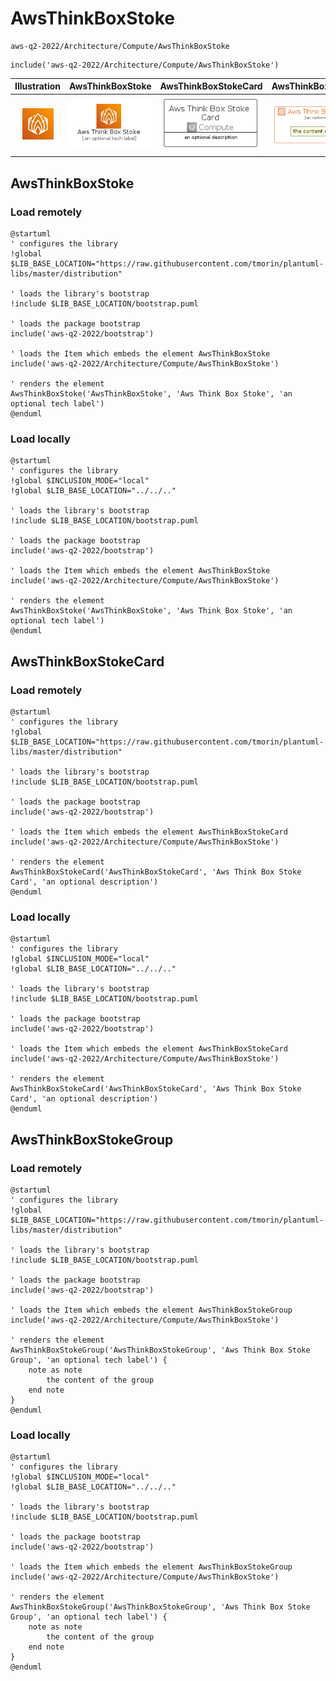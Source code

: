 # AwsThinkBoxStoke


```text
aws-q2-2022/Architecture/Compute/AwsThinkBoxStoke
```

```text
include('aws-q2-2022/Architecture/Compute/AwsThinkBoxStoke')
```



| Illustration | AwsThinkBoxStoke | AwsThinkBoxStokeCard | AwsThinkBoxStokeGroup |
| :---: | :---: | :---: | :---: |
| ![illustration for Illustration](../../../aws-q2-2022/Architecture/Compute/AwsThinkBoxStoke.png) | ![illustration for AwsThinkBoxStoke](../../../aws-q2-2022/Architecture/Compute/AwsThinkBoxStoke.Local.png) | ![illustration for AwsThinkBoxStokeCard](../../../aws-q2-2022/Architecture/Compute/AwsThinkBoxStokeCard.Local.png) | ![illustration for AwsThinkBoxStokeGroup](../../../aws-q2-2022/Architecture/Compute/AwsThinkBoxStokeGroup.Local.png) |




## AwsThinkBoxStoke

### Load remotely
```plantuml
@startuml
' configures the library
!global $LIB_BASE_LOCATION="https://raw.githubusercontent.com/tmorin/plantuml-libs/master/distribution"

' loads the library's bootstrap
!include $LIB_BASE_LOCATION/bootstrap.puml

' loads the package bootstrap
include('aws-q2-2022/bootstrap')

' loads the Item which embeds the element AwsThinkBoxStoke
include('aws-q2-2022/Architecture/Compute/AwsThinkBoxStoke')

' renders the element
AwsThinkBoxStoke('AwsThinkBoxStoke', 'Aws Think Box Stoke', 'an optional tech label')
@enduml
```

### Load locally
```plantuml
@startuml
' configures the library
!global $INCLUSION_MODE="local"
!global $LIB_BASE_LOCATION="../../.."

' loads the library's bootstrap
!include $LIB_BASE_LOCATION/bootstrap.puml

' loads the package bootstrap
include('aws-q2-2022/bootstrap')

' loads the Item which embeds the element AwsThinkBoxStoke
include('aws-q2-2022/Architecture/Compute/AwsThinkBoxStoke')

' renders the element
AwsThinkBoxStoke('AwsThinkBoxStoke', 'Aws Think Box Stoke', 'an optional tech label')
@enduml
```

## AwsThinkBoxStokeCard

### Load remotely
```plantuml
@startuml
' configures the library
!global $LIB_BASE_LOCATION="https://raw.githubusercontent.com/tmorin/plantuml-libs/master/distribution"

' loads the library's bootstrap
!include $LIB_BASE_LOCATION/bootstrap.puml

' loads the package bootstrap
include('aws-q2-2022/bootstrap')

' loads the Item which embeds the element AwsThinkBoxStokeCard
include('aws-q2-2022/Architecture/Compute/AwsThinkBoxStoke')

' renders the element
AwsThinkBoxStokeCard('AwsThinkBoxStokeCard', 'Aws Think Box Stoke Card', 'an optional description')
@enduml
```

### Load locally
```plantuml
@startuml
' configures the library
!global $INCLUSION_MODE="local"
!global $LIB_BASE_LOCATION="../../.."

' loads the library's bootstrap
!include $LIB_BASE_LOCATION/bootstrap.puml

' loads the package bootstrap
include('aws-q2-2022/bootstrap')

' loads the Item which embeds the element AwsThinkBoxStokeCard
include('aws-q2-2022/Architecture/Compute/AwsThinkBoxStoke')

' renders the element
AwsThinkBoxStokeCard('AwsThinkBoxStokeCard', 'Aws Think Box Stoke Card', 'an optional description')
@enduml
```

## AwsThinkBoxStokeGroup

### Load remotely
```plantuml
@startuml
' configures the library
!global $LIB_BASE_LOCATION="https://raw.githubusercontent.com/tmorin/plantuml-libs/master/distribution"

' loads the library's bootstrap
!include $LIB_BASE_LOCATION/bootstrap.puml

' loads the package bootstrap
include('aws-q2-2022/bootstrap')

' loads the Item which embeds the element AwsThinkBoxStokeGroup
include('aws-q2-2022/Architecture/Compute/AwsThinkBoxStoke')

' renders the element
AwsThinkBoxStokeGroup('AwsThinkBoxStokeGroup', 'Aws Think Box Stoke Group', 'an optional tech label') {
    note as note
        the content of the group
    end note
}
@enduml
```

### Load locally
```plantuml
@startuml
' configures the library
!global $INCLUSION_MODE="local"
!global $LIB_BASE_LOCATION="../../.."

' loads the library's bootstrap
!include $LIB_BASE_LOCATION/bootstrap.puml

' loads the package bootstrap
include('aws-q2-2022/bootstrap')

' loads the Item which embeds the element AwsThinkBoxStokeGroup
include('aws-q2-2022/Architecture/Compute/AwsThinkBoxStoke')

' renders the element
AwsThinkBoxStokeGroup('AwsThinkBoxStokeGroup', 'Aws Think Box Stoke Group', 'an optional tech label') {
    note as note
        the content of the group
    end note
}
@enduml
```

